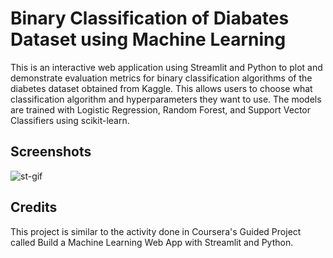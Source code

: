 # Binary Classification of Diabates Dataset using Machine Learning
This is an interactive web application using Streamlit and Python to plot and demonstrate evaluation metrics for binary classification algorithms of the diabetes dataset obtained from Kaggle. This allows users to choose what classification algorithm and hyperparameters they want to use. The models are trained with Logistic Regression, Random Forest, and Support Vector Classifiers using scikit-learn.

## Screenshots
![st-gif](https://user-images.githubusercontent.com/38187304/97166067-99b68480-17bf-11eb-8b0c-e218d7cc29ef.gif)

## Credits
This project is similar to the activity done in Coursera's Guided Project called Build a Machine Learning Web App with Streamlit and Python.
